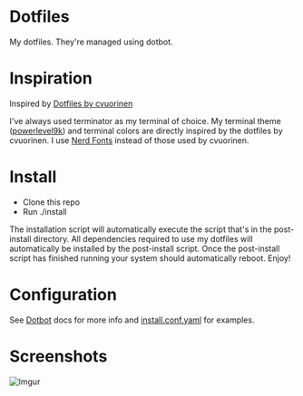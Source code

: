 # Dotfiles

My dotfiles. They're managed using dotbot.

# Inspiration

Inspired by [Dotfiles by cvuorinen](https://github.com/cvuorinen/dotfiles)

I've always used terminator as my terminal of choice. My terminal theme ([powerlevel9k](https://github.com/bhilburn/powerlevel9k)) and terminal colors are directly inspired by the dotfiles by cvuorinen. I use [Nerd Fonts](https://github.com/ryanoasis/nerd-fonts) instead of those used by cvuorinen.

# Install

 - Clone this repo
 - Run ./install

 The installation script will automatically execute the script that's in the post-install directory. All dependencies required to use my dotfiles will automatically be installed by the post-install script. Once the post-install script has finished running your system should automatically reboot. Enjoy!

 # Configuration

 See [Dotbot](https://github.com/anishathalye/dotbot/) docs for more info and [install.conf.yaml](https://github.com/dqfan2012/dotfiles/blob/master/install.conf.yaml) for examples.

# Screenshots

![Imgur](https://i.imgur.com/WFdK9tb.png)
